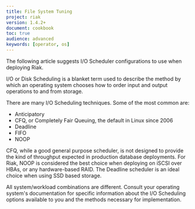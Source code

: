 ```yaml
---
title: File System Tuning
project: riak
version: 1.4.2+
document: cookbook
toc: true
audience: advanced
keywords: [operator, os]
---
```


The following article suggests I/O Scheduler configurations to use when deploying Riak.

I/O or Disk Scheduling is a blanket term used to describe the method
by which an operating system chooses how to order input and output operations to and
from storage.

There are many I/O Scheduling techniques. Some of the most common are:

* Anticipatory
* CFQ, or Completely Fair Queuing, the default in Linux since 2006
* Deadline
* FIFO
* NOOP

CFQ, while a good general purpose scheduler, is not designed to provide the kind
of throughput expected in production database deployments. For Riak, NOOP is
considered the best choice when deploying on iSCSI over HBAs, or any hardware-based
RAID. The Deadline scheduler is an ideal choice when using SSD based storage.

All system/workload combinations are different. Consult your operating system's
documentation for specific information about the I/O Scheduling options available to you
and the methods necessary for implementation.

